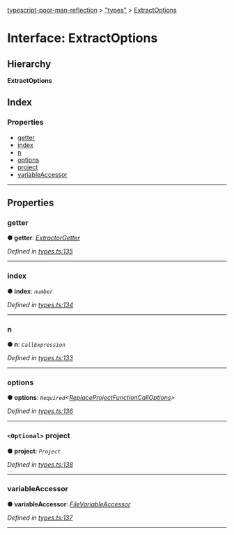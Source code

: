 [typescript-poor-man-reflection](../README.md) > ["types"](../modules/_types_.md) > [ExtractOptions](../interfaces/_types_.extractoptions.md)

# Interface: ExtractOptions

## Hierarchy

**ExtractOptions**

## Index

### Properties

* [getter](_types_.extractoptions.md#getter)
* [index](_types_.extractoptions.md#index)
* [n](_types_.extractoptions.md#n)
* [options](_types_.extractoptions.md#options)
* [project](_types_.extractoptions.md#project)
* [variableAccessor](_types_.extractoptions.md#variableaccessor)

---

## Properties

<a id="getter"></a>

###  getter

**● getter**: *[ExtractorGetter](../modules/_types_.md#extractorgetter)*

*Defined in [types.ts:135](https://github.com/cancerberoSgx/typescript-poor-man-reflection/blob/e049fbf/src/types.ts#L135)*

___
<a id="index"></a>

###  index

**● index**: *`number`*

*Defined in [types.ts:134](https://github.com/cancerberoSgx/typescript-poor-man-reflection/blob/e049fbf/src/types.ts#L134)*

___
<a id="n"></a>

###  n

**● n**: *`CallExpression`*

*Defined in [types.ts:133](https://github.com/cancerberoSgx/typescript-poor-man-reflection/blob/e049fbf/src/types.ts#L133)*

___
<a id="options"></a>

###  options

**● options**: *`Required`<[ReplaceProjectFunctionCallOptions](_types_.replaceprojectfunctioncalloptions.md)>*

*Defined in [types.ts:136](https://github.com/cancerberoSgx/typescript-poor-man-reflection/blob/e049fbf/src/types.ts#L136)*

___
<a id="project"></a>

### `<Optional>` project

**● project**: *`Project`*

*Defined in [types.ts:138](https://github.com/cancerberoSgx/typescript-poor-man-reflection/blob/e049fbf/src/types.ts#L138)*

___
<a id="variableaccessor"></a>

###  variableAccessor

**● variableAccessor**: *[FileVariableAccessor](../modules/_types_.md#filevariableaccessor)*

*Defined in [types.ts:137](https://github.com/cancerberoSgx/typescript-poor-man-reflection/blob/e049fbf/src/types.ts#L137)*

___

